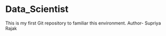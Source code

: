 # Data_Scientist
This is my first Git repository to familiar this environment.
Author- Supriya Rajak

